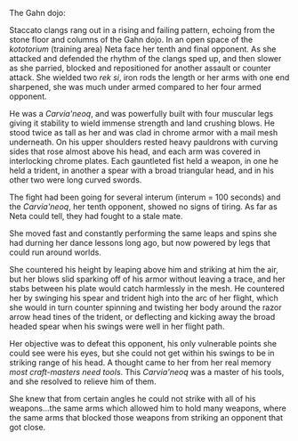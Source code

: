 The Gahn dojo:

Staccato clangs rang out in a rising and failing pattern, echoing from the stone floor and columns of the Gahn dojo. In an open space of the _kototorium_ (training area) Neta face her tenth and final opponent. As she attacked and defended the rhythm of the clangs sped up, and then slower as she parried, blocked and repositioned for another assault or counter attack. She wielded two _rek si_, iron rods the length or her arms with one end sharpened, she was much under armed compared to her four armed opponent.

He was a _Carvia'neoq_, and was powerfully built with four muscular legs giving it stability to wield immense strength and land crushing blows. He stood twice as tall as her and was clad in chrome armor with a mail mesh underneath. On his upper shoulders rested heavy pauldrons with curving sides that rose almost above his head, and each arm was covered in interlocking chrome plates. Each gauntleted fist held a weapon, in one he held a trident, in another a spear with a broad triangular head, and in his other two were long curved swords.

The fight had been going for several interum (interum = 100 seconds) and the _Carvia'neoq_, her tenth opponent, showed no signs of tiring. As far as Neta could tell, they had fought to a stale mate.

She moved fast and constantly performing the same leaps and spins she had durning her dance lessons long ago, but now powered by legs that could run around worlds.

She countered his height by leaping above him and striking at him the air, but her blows slid sparking off of his armor without leaving a trace, and her stabs between his plate would catch harmlessly in the mesh. He countered her by swinging his spear and trident high into the arc of her flight, which she would in turn counter spinning and twisting her body around the razor arrow head tines of the trident, or deflecting and kicking away the broad headed spear when his swings were well in her flight path.

Her objective was to defeat this opponent, his only vulnerable points she could see were his eyes, but she could not get within his swings to be in striking range of his head. A thought came to her from her real memory _most craft-masters need tools_. This _Carvia'neoq_ was a master of his tools, and she resolved to relieve him of them.

She knew that from certain angles he could not strike with all of his weapons...the same arms which allowed him to hold many weapons, where the same arms that blocked those weapons from striking an opponent that got close.
